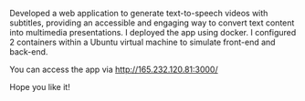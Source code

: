Developed a web application to generate text-to-speech videos with subtitles, providing an accessible and engaging way to convert text content into multimedia presentations. I deployed the app using docker. I configured 2 containers within a Ubuntu virtual machine to simulate front-end and back-end. 

You can access the app via http://165.232.120.81:3000/

Hope you like it!
